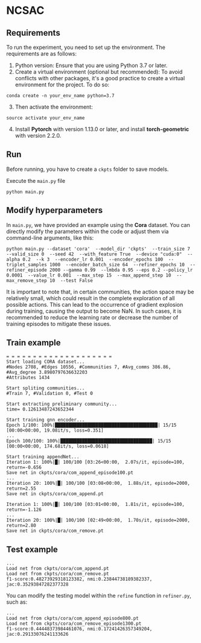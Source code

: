 # NCSAC

## Requirements
To run the experiment, you need to set up the environment. The requirements are as follows:

1. Python version: Ensure that you are using Python 3.7 or later.
2. Create a virtual environment (optional but recommended): To avoid conflicts with other packages, it's a good practice to create a virtual environment for the project. To do so:
```
conda create -n your_env_name python=3.7
```
3. Then activate the environment:
```
source activate your_env_name
```
4. Install **Pytorch** with version 1.13.0 or later, and install **torch-geometric** with version 2.2.0.

## Run
Before running, you have to create a `ckpts` folder to save models.

Execute the `main.py` file
```
python main.py
```

## Modify hyperparameters
In `main.py`, we have provided an example using the **Cora** dataset. You can directly modify the parameters within the code or adjust them via command-line arguments, like this:
```
python main.py --dataset 'cora'  --model_dir 'ckpts'  --train_size 7  --valid_size 0  --seed 42  --with_feature True  --device "cuda:0"  --alpha 0.2  --k 3  --encoder_lr 0.001  --encoder_epochs 100  --triplet_samples 1000  --encoder_batch_size 64  --refiner_epochs 10  --refiner_episode 2000 --gamma 0.99  --lmbda 0.95 --eps 0.2 --policy_lr 0.0001  --value_lr 0.001  --max_step 15  --max_append_step 10  --max_remove_step 10  --test False
```

It is important to note that, in certain communities, the action space may be relatively small, which could result in the complete exploration of all possible actions. This can lead to the occurrence of gradient explosion during training, causing the output to become NaN. In such cases, it is recommended to reduce the learning rate or decrease the number of training episodes to mitigate these issues.

## Train example
```
= = = = = = = = = = = = = = = = = = = = 
Start loading CORA dataset...
#Nodes 2708, #Edges 10556, #Communities 7, #Avg_comms 386.86, #Avg_degree 3.8980797636632203
#Attributes 1434

Start spliting communities...
#Train 7, #Validation 0, #Test 0

Start extracting preliminary community...
time= 0.12613487243652344

Start training gnn encoder...
Epoch 1/100: 100%|██████████████████████████████████████| 15/15 [00:00<00:00, 19.08it/s, loss=0.351]
...
Epoch 100/100: 100%|██████████████████████████████████| 15/15 [00:00<00:00, 174.68it/s, loss=0.0618]

Start training appendNet...
Iteration 1: 100%|█| 100/100 [03:26<00:00,  2.07s/it, episode=100, return=-0.656
Save net in ckpts/cora/com_append_episode100.pt
...
Iteration 20: 100%|█| 100/100 [03:08<00:00,  1.88s/it, episode=2000, return=2.55
Save net in ckpts/cora/com_append.pt

Iteration 1: 100%|█| 100/100 [03:01<00:00,  1.81s/it, episode=100, return=-1.126
...
Iteration 20: 100%|█| 100/100 [02:49<00:00,  1.70s/it, episode=2000, return=2.80
Save net in ckpts/cora/com_remove.pt
```

## Test example
```
...
Load net from ckpts/cora/com_append.pt
Load net from ckpts/cora/com_remove.pt
f1-score:0.48273929318123382, nmi:0.23844738189382337, jac:0.35293847282377328
```

You can modify the testing model within the `refine` function in `refiner.py`, such as:
```
...
Load net from ckpts/cora/com_append_episode800.pt
Load net from ckpts/cora/com_remove_episode1300.pt
f1-score:0.44448373984461076, nmi:0.17241426357349204, jac:0.29133076241133626
```


